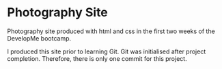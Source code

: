 # Photography Site
Photography site produced with html and css in the first two weeks of the DevelopMe bootcamp.

I produced this site prior to learning Git. Git was initialised after project completion. Therefore, there is only one commit for this project.

